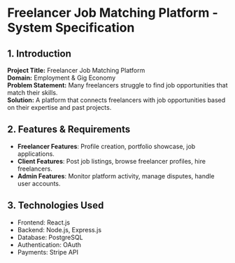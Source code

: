 # Freelancer Job Matching Platform - System Specification

## 1. Introduction
**Project Title:** Freelancer Job Matching Platform  
**Domain:** Employment & Gig Economy  
**Problem Statement:** Many freelancers struggle to find job opportunities that match their skills.  
**Solution:** A platform that connects freelancers with job opportunities based on their expertise and past projects.

## 2. Features & Requirements
- **Freelancer Features**: Profile creation, portfolio showcase, job applications.
- **Client Features**: Post job listings, browse freelancer profiles, hire freelancers.
- **Admin Features**: Monitor platform activity, manage disputes, handle user accounts.

## 3. Technologies Used
- Frontend: React.js
- Backend: Node.js, Express.js
- Database: PostgreSQL
- Authentication: OAuth
- Payments: Stripe API

